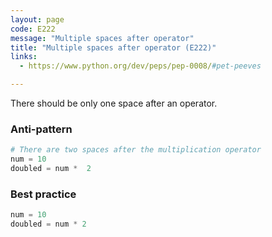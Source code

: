 ```yaml
---
layout: page
code: E222
message: "Multiple spaces after operator"
title: "Multiple spaces after operator (E222)"
links:
  - https://www.python.org/dev/peps/pep-0008/#pet-peeves

---
```


There should be only one space after an operator.

### Anti-pattern

```python
# There are two spaces after the multiplication operator
num = 10
doubled = num *  2
```

### Best practice

```python
num = 10
doubled = num * 2
```
